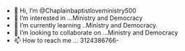 - 👋 Hi, I’m @Chaplainbaptistloveministry500
- 👀 I’m interested in ...Ministry  and  Democracy
- 🌱 I’m currently learning ..Ministry and  Democracy.
- 💞️ I’m looking to collaborate on ...Ministry  and  Democracy
- 📫 How to reach me ... 3124386766-

<!---
Chaplainbaptistloveministry500/Chaplainbaptistloveministry500 is a ✨ special ✨ repository because its `README.md` (this file) appears on your GitHub profile.
You can click the Preview link to take a look at your changes.
--->
